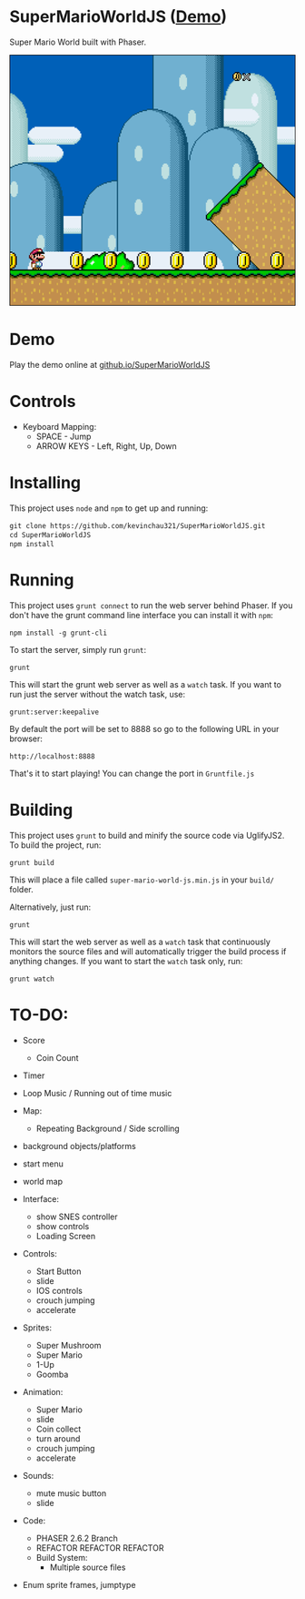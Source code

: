 # SuperMarioWorldJS ([Demo](https://kevinchau321.github.io/SuperMarioWorldJS/))
Super Mario World built with Phaser.

<p align="center">
  <img src="assets/screenshots/1.png?raw=true" alt="Screenshot"/>
</p>

# Demo
Play the demo online at <a href="https://kevinchau321.github.io/SuperMarioWorldJS/">github.io/SuperMarioWorldJS</a>

# Controls
* Keyboard Mapping:
  * SPACE - Jump
  * ARROW KEYS - Left, Right, Up, Down

# Installing
This project uses `node` and `npm` to get up and running:

    git clone https://github.com/kevinchau321/SuperMarioWorldJS.git
    cd SuperMarioWorldJS
    npm install

# Running
This project uses `grunt connect` to run the web server behind Phaser. If you don't have the grunt command line interface you can install it with `npm`:

    npm install -g grunt-cli

To start the server, simply run `grunt`:

    grunt

This will start the grunt web server as well as a `watch` task.
If you want to run just the server without the watch task, use:

    grunt:server:keepalive

By default the port will be set to 8888 so go to the following URL in your browser:

    http://localhost:8888

That's it to start playing!
You can change the port in `Gruntfile.js`

# Building
This project uses `grunt` to build and minify the source code via UglifyJS2.
To build the project, run:

    grunt build

This will place a file called `super-mario-world-js.min.js` in your `build/` folder.

Alternatively, just run:

    grunt

This will start the web server as well as a `watch` task that continuously monitors the source files and will automatically trigger the build process if anything changes. If you want to start the `watch` task only, run:

    grunt watch

# TO-DO:
  * Score
    * Coin Count
  * Timer
  * Loop Music / Running out of time music
  * Map:
    * Repeating Background / Side scrolling
  * background objects/platforms
  * start menu
  * world map
  * Interface:
    * show SNES controller
    * show controls
    * Loading Screen

  * Controls:
    * Start Button
    * slide
    * IOS controls
    * crouch jumping
    * accelerate

  * Sprites:
    * Super Mushroom
    * Super Mario
    * 1-Up
    * Goomba

  * Animation:
    * Super Mario
    * slide
    * Coin collect
    * turn around
    * crouch jumping
    * accelerate

  * Sounds:
    * mute music button
    * slide

  * Code:
    * PHASER 2.6.2 Branch
    * REFACTOR REFACTOR REFACTOR
    * Build System:
      * Multiple source files

  * Enum sprite frames, jumptype
